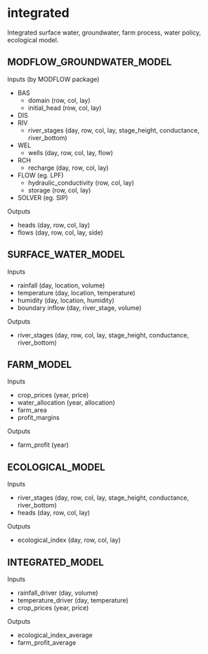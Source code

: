 # integrated
Integrated surface water, groundwater, farm process, water policy, ecological model.

MODFLOW_GROUNDWATER_MODEL
-------------------------
Inputs (by MODFLOW package)
* BAS
	- domain (row, col, lay)
	- initial_head (row, col, lay)
* DIS
* RIV
	- river_stages (day, row, col, lay, stage_height, conductance, river_bottom)
* WEL
	- wells (day, row, col, lay, flow)
* RCH
	- recharge (day, row, col, lay)
* FLOW (eg. LPF)
	- hydraulic_conductivity (row, col, lay)
	- storage (row, col, lay)
* SOLVER (eg. SIP)

Outputs
* heads (day, row, col, lay)
* flows (day, row, col, lay, side)


SURFACE_WATER_MODEL
-------------------------
Inputs
* rainfall (day, location, volume)
* temperature (day, location, temperature)
* humidity (day, location, humidity)
* boundary inflow (day, river_stage, volume)

Outputs
* river_stages (day, row, col, lay, stage_height, conductance, river_bottom)


FARM_MODEL
-------------------------
Inputs
* crop_prices (year, price)
* water_allocation (year, allocation)
* farm_area
* profit_margins

Outputs
* farm_profit (year)


ECOLOGICAL_MODEL
-------------------------
Inputs
* river_stages (day, row, col, lay, stage_height, conductance, river_bottom)
* heads (day, row, col, lay)

Outputs
* ecological_index (day, row, col, lay)


INTEGRATED_MODEL
-------------------------
Inputs
* rainfall_driver (day, volume)
* temperature_driver (day, temperature)
* crop_prices (year, price)

Outputs
* ecological_index_average
* farm_profit_average
